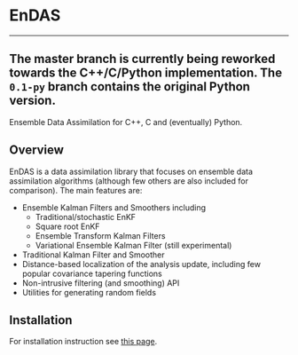 # EnDAS

---
**The master branch is currently being reworked towards the C++/C/Python implementation.** The `0.1-py` branch
contains the original Python version. 
---

Ensemble Data Assimilation for C++, C and (eventually) Python.

## Overview

EnDAS is a data assimilation library that focuses on ensemble data assimilation algorithms 
(although few others are also included for comparison). The main features are:

-  Ensemble Kalman Filters and Smoothers including
   - Traditional/stochastic EnKF
   - Square root EnKF
   - Ensemble Transform Kalman Filters
   - Variational Ensemble Kalman Filter (still experimental)  
-  Traditional Kalman Filter and Smoother
-  Distance-based localization of the analysis update, including few popular covariance tapering functions
-  Non-intrusive filtering (and smoothing) API
-  Utilities for generating random fields


## Installation

For installation instruction see [this page](INSTALL.md).

